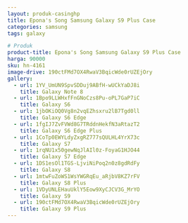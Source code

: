```yaml
---
layout: produk-casinghp
title: Epona's Song Samsung Galaxy S9 Plus Case
categories: samsung
tags: galaxy

# Produk
product-title: Epona's Song Samsung Galaxy S9 Plus Case
harga: 90000
sku: hn-4161
image-drive: 190ctFMd7OX4RwaV3BqicWde0rUZEjOry
gallery:
  - url: 1YV_UmUN9SpvSDDuj9ABfH-wUCkYaDJ8i
    title: Galaxy Note 8
  - url: 1Bpo9LLWHxfFnGNoCzs8Pu-oPL7GaP7iC
    title: Galaxy S6
  - url: 1jbOKiOQ0Vg8n2vqEZhsxru2lB7Tgd0ll
    title: Galaxy S6 Edge
  - url: 1fgIJ7ZvFVWd8G7TRddnHekfN3aRtazT2
    title: Galaxy S6 Edge Plus
  - url: 1CoTp0EWYLdyZxgRZ777sQULHL4YrX73c
    title: Galaxy S7
  - url: 1rqNU1x50gewNqJlAIl0z-FoyaG1HJO44
    title: Galaxy S7 Edge
  - url: 1DS1esOl1TGS-LjviNiPoq2n0z8gdRdFy
    title: Galaxy S8
  - url: 1mtwFuZoWS1WsYWGRqEu_aRjbV8KZ7rFV
    title: Galaxy S8 Plus
  - url: 1VDyUNLEHauUklY5Eow9XyCJCV3G_MrYO
    title: Galaxy S9
  - url: 190ctFMd7OX4RwaV3BqicWde0rUZEjOry
    title: Galaxy S9 Plus
---
```

